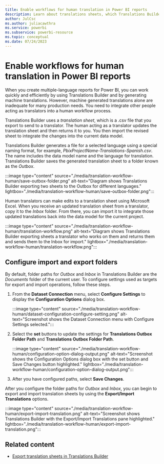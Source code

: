 ```yaml
---
title: Enable workflows for human translation in Power BI reports
description: Learn about translations sheets, which Translations Builder uses to export and import .csv files for human translators to use to localize Power BI reports.
author: JulCsc   
ms.author: juliacawthra
ms.service: powerbi
ms.subservice: powerbi-resource
ms.topic: conceptual
ms.date: 07/24/2023
---
```

# Enable workflows for human translation in Power BI reports

When you create multiple-language reports for Power BI, you can work quickly and efficiently by using Translations Builder and by generating machine translations. However, machine generated translations alone are inadequate for many production needs. You need to integrate other people acting as translators into a human workflow process.

Translations Builder uses a *translation sheet*, which is a .csv file that you export to send to a translator. The human acting as a translator updates the translation sheet and then returns it to you. You then import the revised sheet to integrate the changes into the current data model.

Translations Builder generates a file for a selected language using a special naming format, for example, *PbixProjectName-Translations-Spanish.csv*. The name includes the data model name and the language for translation. Translations Builder saves the generated translation sheet to a folder known as the *Outbox*.

:::image type="content" source="./media/translation-workflow-human/save-outbox-folder.png" alt-text="Diagram shows Translations Builder exporting two sheets to the Outbox for different languages." lightbox="./media/translation-workflow-human/save-outbox-folder.png":::

Human translators can make edits to a translation sheet using Microsoft Excel. When you receive an updated translation sheet from a translator, copy it to the *Inbox* folder. From there, you can import it to integrate those updated translations back into the data model for the current project.

:::image type="content" source="./media/translation-workflow-human/translation-workflow.png" alt-text="Diagram shows Translations Builder exporting sheets a translator who works on them and returns them and sends them to the Inbox for import." lightbox="./media/translation-workflow-human/translation-workflow.png":::

## Configure import and export folders

By default, folder paths for *Outbox* and *Inbox* in Translations Builder are the *Documents* folder of the current user. To configure settings used as targets for export and import operations, follow these steps.

1. From the **Dataset Connection** menu, select **Configure Settings** to display the **Configuration Options** dialog box.

   :::image type="content" source="./media/translation-workflow-human/dataset-configuration-configure-setting.png" alt-text="Screenshot shows the Dataset Connection menu with Configure Settings selected.":::

1. Select the **set** buttons to update the settings for **Translations Outbox Folder Path** and **Translations Outbox Folder Path**.

   :::image type="content" source="./media/translation-workflow-human/configuration-option-dialog-output.png" alt-text="Screenshot shows the Configuration Options dialog box with the set button and Save Changes button highlighted." lightbox="./media/translation-workflow-human/configuration-option-dialog-output.png":::

1. After you have configured paths, select **Save Changes**.

After you configure the folder paths for *Outbox* and *Inbox*, you can begin to export and import translation sheets by using the **Export/Import Translations** options.

:::image type="content" source="./media/translation-workflow-human/export-import-translation.png" alt-text="Screenshot shows Translations Builder with the Export/Import Translations pane highlighted." lightbox="./media/translation-workflow-human/export-import-translation.png":::

## Related content

- [Export translation sheets in Translations Builder](translation-sheet-export.md)
